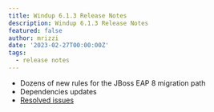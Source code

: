 ```yaml
---
title: Windup 6.1.3 Release Notes
description: Windup 6.1.3 Release Notes
featured: false
author: mrizzi
date: '2023-02-27T00:00:00Z'
tags:
  - release notes
---
```


- Dozens of new rules for the JBoss EAP 8 migration path
- Dependencies updates
- [Resolved issues](https://issues.redhat.com/issues/?filter=12409778)